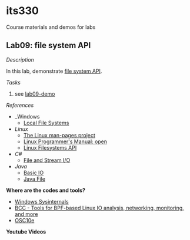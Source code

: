 # its330
Course materials and demos for labs


## Lab09: file system API


_Description_

In this lab,  demonstrate [file system API](./lab09-demo.txt).


_Tasks_

1. see [lab09-demo](./lab09-demo.txt)


_References_

* _Windows
	* [Local File Systems](https://docs.microsoft.com/en-us/windows/win32/fileio/file-management)
* _Linux_
	* [The Linux man-pages project](https://www.kernel.org/doc/man-pages/)
	* [Linux Programmer's Manual: open](http://man7.org/linux/man-pages/man2/open.2.html)
	* [Linux Filesystems API](https://www.kernel.org/doc/html/v4.14/filesystems/index.html)
* _C#_
	* [File and Stream I/O](https://docs.microsoft.com/en-us/dotnet/standard/io/)
* _Java_
	* [Basic IO](https://docs.oracle.com/javase/tutorial/essential/io/)
	* [Java File](http://www.java2s.com/Tutorials/Java/Java\_io/index.htm)




**Where are the codes and tools?**
* [Windows Sysinternals](https://docs.microsoft.com/en-us/sysinternals/)
* [BCC - Tools for BPF-based Linux IO analysis, networking, monitoring, and more](https://github.com/iovisor/bcc)
* [OSC10e](https://github.com/greggagne/osc10e)


**Youtube Videos**





